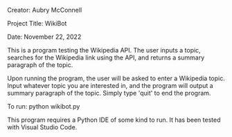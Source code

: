 Creator: Aubry McConnell

Project Title: WikiBot

Date: November 22, 2022

This is a program testing the Wikipedia API. The user inputs a topic, searches for the Wikipedia link using the API, and returns a summary paragraph of the topic.

Upon running the program, the user will be asked to enter a Wikipedia topic. Input whatever topic you are interested in, and the program will output a summary paragraph of the topic. Simply type 'quit' to end the program.

To run: python wikibot.py

This program requires a Python IDE of some kind to run. It has been tested with Visual Studio Code.